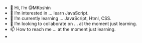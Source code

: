 - 👋 Hi, I’m @MKoshin
- 👀 I’m interested in ... learn JavaScript.
- 🌱 I’m currently learning ... JavaScript, Html, CSS.
- 💞️ I’m looking to collaborate on ... at the moment just learning.
- 📫 How to reach me ... at the moment just learning.
- 
